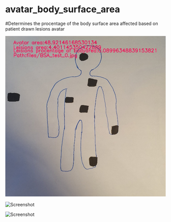 # avatar_body_surface_area
#Determines the procentage of the body surface area affected based on patient drawn lesions avatar

![Screenshot](BSA_test_0_full.jpg)


![Screenshot](output/BSA_test_0_avatar_contour.jpg)


![Screenshot](output/BSA_test_1_avatar_contour.jpg)
